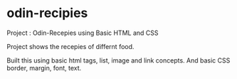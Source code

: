 # odin-recipies
Project : Odin-Recepies using Basic HTML and CSS

Project shows the recepies of differnt food.

Built this using basic html tags, list, image and link concepts.
And basic CSS border, margin, font, text.